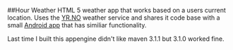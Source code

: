 ##Hour Weather
HTML 5 weather app that works based on a users current location. Uses the [YR.NO](http://www.yr.no/) weather service and shares it code base with a small [Android app](https://play.google.com/store/apps/details?id=com.hourlyweather&hl=en) that has similiar functionality.

Last time I built this appengine didn't like maven 3.1.1 but 3.1.0 worked fine.
